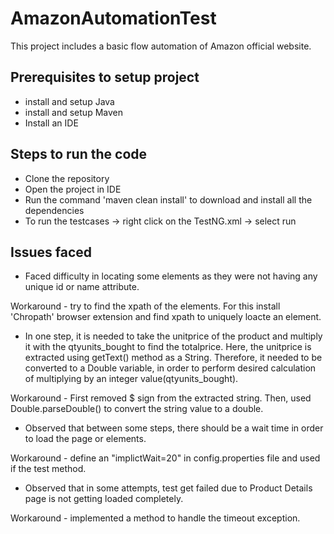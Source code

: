 # AmazonAutomationTest

This project includes a basic flow automation of Amazon official website. 

## Prerequisites to setup project

- install and setup Java
- install and setup Maven
- Install an IDE

## Steps to run the code

- Clone the repository 
- Open the project in IDE
- Run the command 'maven clean install' to download and install all the dependencies
- To run the testcases -> right click on the TestNG.xml -> select run 

## Issues faced

- Faced difficulty in locating some elements as they were not having any unique id or name attribute. 

Workaround - try to find the xpath of the elements. For this install 'Chropath' browser extension and find xpath to uniquely loacte an element.

- In one step, it is needed to take the unitprice of the product and multiply it with the qtyunits_bought to find the totalprice. Here, the unitprice is extracted using getText() method as a String. 
Therefore, it needed to be converted to a Double variable, in order to perform desired calculation of multiplying by an integer value(qtyunits_bought). 

Workaround - First removed $ sign from the extracted string. Then, used Double.parseDouble() to convert the string value to a double.

- Observed that between some steps, there should be a wait time in order to load the page or elements.

Workaround - define an "implictWait=20" in config.properties file and used if the test method.

- Observed that in some attempts, test get failed due to Product Details page is not getting loaded completely. 

Workaround - implemented a method to handle the timeout exception.
   





